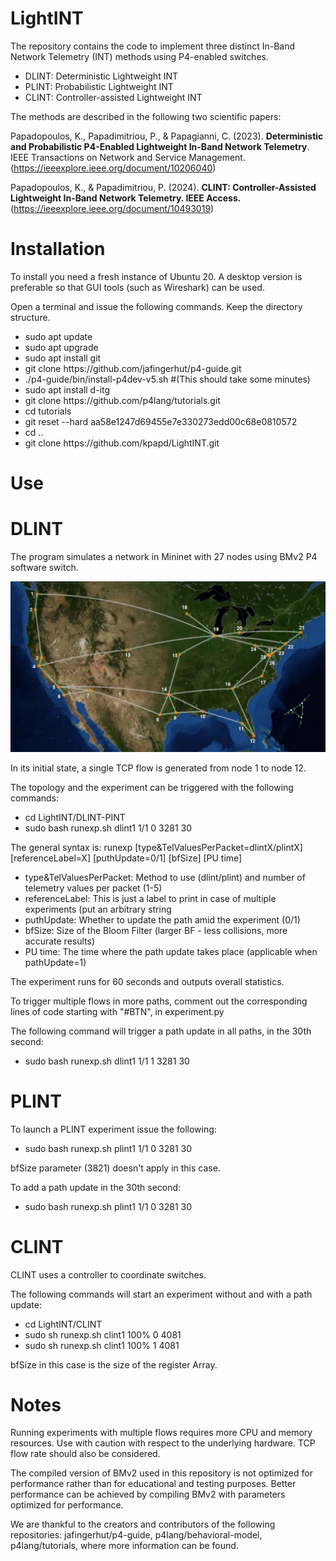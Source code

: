 # LightINT
The repository contains the code to implement three distinct In-Band Network Telemetry (INT) methods using P4-enabled switches.

<ul>
  <li>DLINT: Deterministic Lightweight INT</li>
  <li>PLINT: Probabilistic Lightweight INT</li>
  <li>CLINT: Controller-assisted Lightweight INT</li>  
</ul>

The methods are described in the following two scientific papers:

Papadopoulos, K., Papadimitriou, P., & Papagianni, C. (2023). <b>Deterministic and Probabilistic P4-Enabled Lightweight In-Band Network Telemetry</b>. IEEE Transactions on Network and Service Management. (https://ieeexplore.ieee.org/document/10206040)

Papadopoulos, K., & Papadimitriou, P. (2024). <b>CLINT: Controller-Assisted Lightweight In-Band Network Telemetry. IEEE Access.</b> (https://ieeexplore.ieee.org/document/10493019)

# Installation

To install you need a fresh instance of Ubuntu 20. A desktop version is preferable so that GUI tools (such as Wireshark) can be used.

Open a terminal and issue the following commands. Keep the directory structure.

<ul>
  <li>sudo apt update</li>
  <li>sudo apt upgrade</li>
  <li>sudo apt install git</li>
  <li>git clone https://github.com/jafingerhut/p4-guide.git</li>
  <li>./p4-guide/bin/install-p4dev-v5.sh #(This should take some minutes)</li>
  <li>sudo apt install d-itg</li>
  <li>git clone https://github.com/p4lang/tutorials.git</li>
  <li>cd tutorials</li>
  <li>git reset --hard aa58e1247d69455e7e330273edd00c68e0810572</li>
  <li>cd ..</li>
  <li>git clone https://github.com/kpapd/LightINT.git</li>
</ul>

# Use

# DLINT

The program simulates a network in Mininet with 27 nodes using BMv2 P4 software switch.

<img src="./DLINT-PLINT/BTN.jpg">

In its initial state, a single TCP flow is generated from node 1 to node 12.

The topology and the experiment can be triggered with the following commands:

<ul>
  <li>cd LightINT/DLINT-PINT</li>
  <li>sudo bash runexp.sh dlint1 1/1 0 3281 30</li>
</ul>

The general syntax is:
runexp [type&TelValuesPerPacket=dlintX/plintX] [referenceLabel=X] [puthUpdate=0/1] [bfSize] [PU time]
<ul>
  <li>type&TelValuesPerPacket: Method to use (dlint/plint) and number of telemetry values per packet (1-5)</li>
  <li>referenceLabel: This is just a label to print in case of multiple experiments (put an arbitrary string</li>
  <li>puthUpdate: Whether to update the path amid the experiment (0/1)</li>
  <li>bfSize: Size of the Bloom Filter (larger BF - less collisions, more accurate results)</li>
  <li>PU time: The time where the path update takes place (applicable when pathUpdate=1)</li>
</ul>

The experiment runs for 60 seconds and outputs overall statistics.

To trigger multiple flows in more paths, comment out the corresponding lines of code starting with "#BTN", in experiment.py

The following command will trigger a path update in all paths, in the 30th second:

<ul>
  <li>sudo bash runexp.sh dlint1 1/1 1 3281 30</li>
</ul>

# PLINT

To launch a PLINT experiment issue the following:

<ul>
  <li>sudo bash runexp.sh plint1 1/1 0 3281 30</li>
</ul>

bfSize parameter (3821) doesn't apply in this case.

To add a path update in the 30th second:

<ul>
  <li>sudo bash runexp.sh plint1 1/1 0 3281 30</li>
</ul>

# CLINT

CLINT uses a controller to coordinate switches.

The following commands will start an experiment without and with a path update:

<ul>
  <li>cd LightINT/CLINT</li>
  <li>sudo sh runexp.sh clint1 100% 0 4081</li>
  <li>sudo sh runexp.sh clint1 100% 1 4081</li>
</ul>

bfSize in this case is the size of the register Array.

# Notes

Running experiments with multiple flows requires more CPU and memory resources. Use with caution with respect to the underlying hardware. TCP flow rate should also be considered.

The compiled version of BMv2 used in this repository is not optimized for performance rather than for educational and testing purposes. Better performance can be achieved by compiling BMv2 with parameters optimized for performance.

We are thankful to the creators and contributors of the following repositories: jafingerhut/p4-guide, p4lang/behavioral-model, p4lang/tutorials, where more information can be found.






